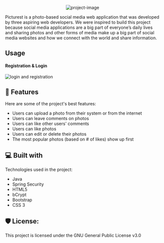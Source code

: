 <p align="center"><img src="https://socialify.git.ci/uamadasun/Picturest/image?description=1&amp;descriptionEditable=A%20community%20where%20you%20can%20share%20your%20world!&amp;font=KoHo&amp;forks=1&amp;issues=1&amp;name=1&amp;pattern=Plus&amp;pulls=1&amp;stargazers=1&amp;theme=Light" alt="project-image"></p>

<p id="description">Picturest is a photo-based social media web application that was developed by three aspiring web developers. We were inspired to build this project because social media applications are a big part of everyone’s daily lives and sharing photos and other forms of media make up a big part of social media websites and how we connect with the world and share information.</p>


<h2>Usage</h2>

<h4>Registration & Login</h4>

<img src="https://media.giphy.com/media/djZOrfwuqHf1lzNWJI/giphy.gif" alt="login and registration"/>


<h2>🧐 Features</h2>

Here are some of the project's best features:

*   Users can upload a photo from their system or from the internet
*   Users can leave comments on photos
*   Users can like other users' comments
*   Users can like photos
*   Users can edit or delete their photos
*   The most popular photos (based on # of likes) show up first

  
  
<h2>💻 Built with</h2>

Technologies used in the project:

*   Java
*   Spring Security
*   HTML5
*   bCrypt
*   Bootstrap
*   CSS 3

<h2>🛡️ License:</h2>

This project is licensed under the GNU General Public License v3.0
 
